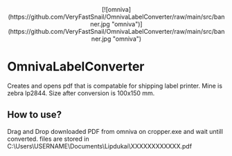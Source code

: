 <div align="center">[![omniva](https://github.com/VeryFastSnail/OmnivaLabelConverter/raw/main/src/banner.jpg "omniva")](https://github.com/VeryFastSnail/OmnivaLabelConverter/raw/main/src/banner.jpg "omniva")</div>

# OmnivaLabelConverter
Creates and opens pdf that is compatable for shipping label printer. Mine is zebra lp2844.
Size after conversion is 100x150 mm.

## How to use?
Drag and Drop downloaded PDF from omniva on cropper.exe and wait untill converted. files are stored in C:\Users\USERNAME\Documents\Lipdukai\XXXXXXXXXXXX.pdf
